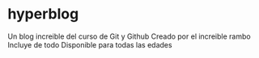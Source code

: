 # hyperblog
Un blog increible del curso de Git y Github
Creado por el increible rambo
Incluye de todo
Disponible para todas las edades
